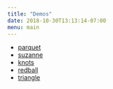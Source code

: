```yaml
---
title: "Demos"
date: 2018-10-30T13:13:14-07:00
menu: main
---
```


- [parquet]
- [suzanne]
- [knots]
- [redball]
- [triangle]

[parquet]: ../webgl/tests/test_parquet.html
[suzanne]: ../webgl/cppdemos/suzanne.html
[knots]: ../webgl/demo_knots.html
[redball]: ../webgl/demo_redball.html
[triangle]: ../webgl/demo_triangle.html
